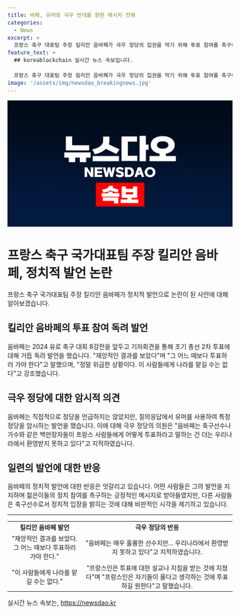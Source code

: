 ```yaml
---
title: 바페, 유머로 극우 반대를 향한 메시지 전해
categories:
  - News
excerpt: >
  프랑스 축구 대표팀 주장 킬리안 음바페가 극우 정당의 집권을 막기 위해 투표 참여를 촉구하며 화제가 되고 있다. 음바페는 유로 2024 준비를 하며 투표에 대한 중요성을 강조하고, 극우 정당을 직접 언급하지는 않았지만 유머를 섞어 힌트를 주었다. 그러나 극우인 마린 르펜 국민연합 의원은 음바페의 발언을 비판하며 축구선수나 가수들이 투표에 관해 말하는 것을 우리사회에 부당하다고 지적했다. 이에 대해 음바페는 젊은이들에게 투표 참여를 촉구하며 총선 2차 투표일에도 국가대표팀 유니폼을 입고 투표하길 바란다고 밝혔다.
feature_text: >
  ## koreablockchain 실시간 뉴스 속보입니다.

  프랑스 축구 대표팀 주장 킬리안 음바페가 극우 정당의 집권을 막기 위해 투표 참여를 촉구하며 화제가 되고 있다. 음바페는 유로 2024 준비를 하며 투표에 대한 중요성을 강조하고, 극우 정당을 직접 언급하지는 않았지만 유머를 섞어 힌트를 주었다. 그러나 극우인 마린 르펜 국민연합 의원은 음바페의 발언을 비판하며 축구선수나 가수들이 투표에 관해 말하는 것을 우리사회에 부당하다고 지적했다. 이에 대해 음바페는 젊은이들에게 투표 참여를 촉구하며 총선 2차 투표일에도 국가대표팀 유니폼을 입고 투표하길 바란다고 밝혔다.
image: '/assets/img/newsdao_breakingnews.jpg'
---
```


<p><img src="/assets/img/newsdao_breakingnews.jpg" alt="koreablockchain 속보" /></p>

<h1>프랑스 축구 국가대표팀 주장 킬리안 음바페, 정치적 발언 논란</h1>

<p data-ke-size="size16">프랑스 축구 국가대표팀 주장 킬리안 음바페가 정치적 발언으로 논란이 된 사안에 대해 알아보겠습니다.</p>

<h2>킬리안 음바페의 투표 참여 독려 발언</h2>

<p data-ke-size="size16">음바페는 2024 유로 축구 대회 8강전을 앞두고 기자회견을 통해 조기 총선 2차 투표에 대해 거듭 독려 발언을 했습니다. "재앙적인 결과를 보았다"며 "그 어느 때보다 투표하러 가야 한다"고 말했으며, "정말 위급한 상황이다. 이 사람들에게 나라를 맡길 수는 없다"고 강조했습니다.</p>

<h2>극우 정당에 대한 암시적 의견</h2>

<p data-ke-size="size16">음바페는 직접적으로 정당을 언급하지는 않았지만, 질의응답에서 유머를 사용하여 특정 정당을 암시하는 발언을 했습니다. 이에 대해 극우 정당의 의원은 "음바페는 축구선수나 가수와 같은 백만장자들이 프랑스 사람들에게 어떻게 투표하라고 말하는 건 더는 우리나라에서 환영받지 못하고 있다"고 지적하였습니다.</p>

<h2>일련의 발언에 대한 반응</h2>

<p data-ke-size="size16">음바페의 정치적 발언에 대한 반응은 엇갈리고 있습니다. 어떤 사람들은 그의 발언을 지지하며 젊은이들의 정치 참여를 촉구하는 긍정적인 메시지로 받아들였지만, 다른 사람들은 축구선수로서 정치적 입장을 밝히는 것에 대해 비판적인 시각을 제기하고 있습니다.</p>

<hr>

<table>
  <tr>
    <td style="text-align: center; height: 17px;"><b>킬리안 음바페 발언</b></td>
    <td style="text-align: center; height: 17px;"><b>극우 정당의 반응</b></td>
  </tr>
  <tr>
    <td style="text-align: center; height: 17px;">"재앙적인 결과를 보았다. 그 어느 때보다 투표하러 가야 한다."</td>
    <td style="text-align: center; height: 17px;">"음바페는 매우 훌륭한 선수지만... 우리나라에서 환영받지 못하고 있다"고 지적하였습니다.</td>
  </tr>
  <tr>
    <td style="text-align: center; height: 17px;">"이 사람들에게 나라를 맡길 수는 없다."</td>
    <td style="text-align: center; height: 17px;">"프랑스인은 투표에 대한 설교나 지침을 받는 것에 지쳤다"며 "프랑스인은 자기들이 옳다고 생각하는 것에 투표하길 원한다"고 말했습니다.</td>
  </tr>
</table>
실시간 뉴스 속보는, <a href="https://newsdao.kr" rel="dofollow">https://newsdao.kr</a>


